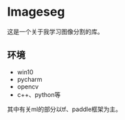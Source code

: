 # Imageseg


这是一个关于我学习图像分割的库。

## 环境
- win10
- pycharm
- opencv
- c++、python等


其中有关ml的部分以tf、paddle框架为主。